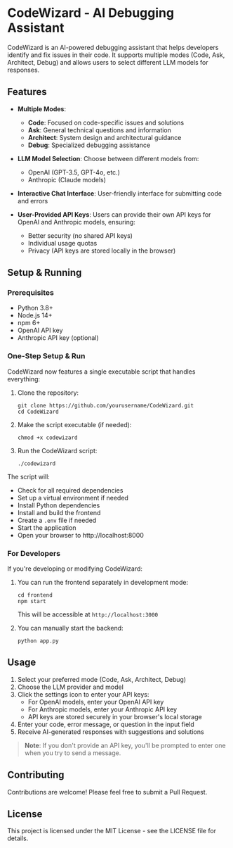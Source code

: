 # CodeWizard - AI Debugging Assistant

CodeWizard is an AI-powered debugging assistant that helps developers identify and fix issues in their code. It supports multiple modes (Code, Ask, Architect, Debug) and allows users to select different LLM models for responses.

## Features

- **Multiple Modes**:
  - **Code**: Focused on code-specific issues and solutions
  - **Ask**: General technical questions and information
  - **Architect**: System design and architectural guidance
  - **Debug**: Specialized debugging assistance

- **LLM Model Selection**: Choose between different models from:
  - OpenAI (GPT-3.5, GPT-4o, etc.)
  - Anthropic (Claude models)

- **Interactive Chat Interface**: User-friendly interface for submitting code and errors

- **User-Provided API Keys**: Users can provide their own API keys for OpenAI and Anthropic models, ensuring:
  - Better security (no shared API keys)
  - Individual usage quotas
  - Privacy (API keys are stored locally in the browser)

## Setup & Running

### Prerequisites

- Python 3.8+
- Node.js 14+
- npm 6+
- OpenAI API key
- Anthropic API key (optional)

### One-Step Setup & Run

CodeWizard now features a single executable script that handles everything:

1. Clone the repository:
   ```
   git clone https://github.com/yourusername/CodeWizard.git
   cd CodeWizard
   ```

2. Make the script executable (if needed):
   ```
   chmod +x codewizard
   ```

3. Run the CodeWizard script:
   ```
   ./codewizard
   ```

The script will:
- Check for all required dependencies
- Set up a virtual environment if needed
- Install Python dependencies
- Install and build the frontend
- Create a `.env` file if needed
- Start the application
- Open your browser to http://localhost:8000

### For Developers

If you're developing or modifying CodeWizard:

1. You can run the frontend separately in development mode:
   ```
   cd frontend
   npm start
   ```
   This will be accessible at `http://localhost:3000`

2. You can manually start the backend:
   ```
   python app.py
   ```

## Usage

1. Select your preferred mode (Code, Ask, Architect, Debug)
2. Choose the LLM provider and model
3. Click the settings icon to enter your API keys:
   - For OpenAI models, enter your OpenAI API key
   - For Anthropic models, enter your Anthropic API key
   - API keys are stored securely in your browser's local storage
4. Enter your code, error message, or question in the input field
5. Receive AI-generated responses with suggestions and solutions

> **Note**: If you don't provide an API key, you'll be prompted to enter one when you try to send a message.

## Contributing

Contributions are welcome! Please feel free to submit a Pull Request.

## License

This project is licensed under the MIT License - see the LICENSE file for details.